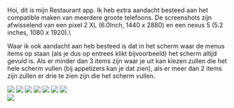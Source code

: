 Hoi, dit is mijn Restaurant app. Ik heb extra aandacht besteed aan het compatible maken van meerdere
groote telefoons. De screenshots zijn afwisselend van een pixel 2 XL (6.0Inch, 1440 x 2880) 
en een nexus 5 (5.2 inches, 1080 x 1920).\\

Waar ik ook aandacht aan heb besteed is dat in het scherm waar de menus items op staan 
(als je dus op entrees klikt bijvoorbeeld) het scherm altijd gevuld is. Als er minder dan 3 items
zijn waar je uit kan kiezen zullen die het hele scherm vullen (bij appetizers kan je dat zien),
als er meer dan 2 items zijn zullen er drie te zien zijn die het scherm vullen.


![](pix1.png)
![](nex1.png)
![](pix2.png)
![](nex2.png)
![](pix4.png)
![](nex4.png)
![](pix5.png)    
![](nex5.png)
